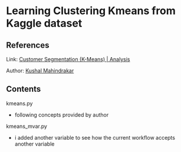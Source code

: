 # Learning Clustering Kmeans from Kaggle dataset

## References
Link: [Customer Segmentation (K-Means) | Analysis](https://www.kaggle.com/kushal1996/customer-segmentation-k-means-analysis)

Author: [Kushal Mahindrakar](https://www.kaggle.com/kushal1996)

## Contents
kmeans.py
* following concepts provided by author

kmeans_mvar.py
* i added another variable to see how the current workflow accepts another variable
